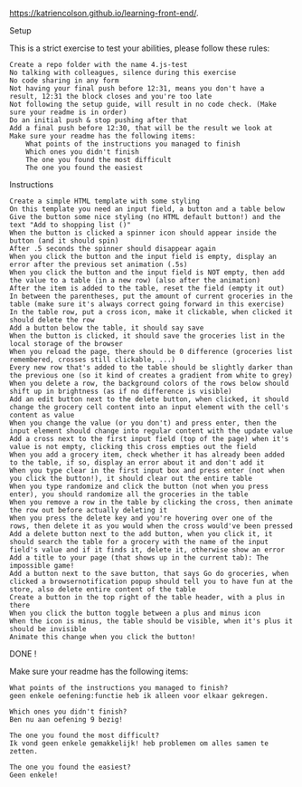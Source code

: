 https://katriencolson.github.io/learning-front-end/. 

Setup

This is a strict exercise to test your abilities, please follow these rules:

    Create a repo folder with the name 4.js-test
    No talking with colleagues, silence during this exercise
    No code sharing in any form
    Not having your final push before 12:31, means you don't have a result, 12:31 the block closes and you're too late
    Not following the setup guide, will result in no code check. (Make sure your readme is in order)
    Do an initial push & stop pushing after that
    Add a final push before 12:30, that will be the result we look at
    Make sure your readme has the following items:
        What points of the instructions you managed to finish
        Which ones you didn't finish
        The one you found the most difficult
        The one you found the easiest

Instructions

    Create a simple HTML template with some styling
    On this template you need an input field, a button and a table below
    Give the button some nice styling (no HTML default button!) and the text "Add to shopping list ()"
    When the button is clicked a spinner icon should appear inside the button (and it should spin)
    After .5 seconds the spinner should disappear again
    When you click the button and the input field is empty, display an error after the previous set animation (.5s)
    When you click the button and the input field is NOT empty, then add the value to a table (in a new row) (also after the animation)
    After the item is added to the table, reset the field (empty it out)
    In between the parentheses, put the amount of current groceries in the table (make sure it's always correct going forward in this exercise)
    In the table row, put a cross icon, make it clickable, when clicked it should delete the row
    Add a button below the table, it should say save
    When the button is clicked, it should save the groceries list in the local storage of the browser
    When you reload the page, there should be 0 difference (groceries list remembered, crosses still clickable, ...)
    Every new row that's added to the table should be slightly darker than the previous one (so it kind of creates a gradient from white to grey)
    When you delete a row, the background colors of the rows below should shift up in brightness (as if no difference is visible)
    Add an edit button next to the delete button, when clicked, it should change the grocery cell content into an input element with the cell's content as value
    When you change the value (or you don't) and press enter, then the input element should change into regular content with the update value
    Add a cross next to the first input field (top of the page) when it's value is not empty, clicking this cross empties out the field
    When you add a grocery item, check whether it has already been added to the table, if so, display an error about it and don't add it
    When you type clear in the first input box and press enter (not when you click the button!), it should clear out the entire table
    When you type randomize and click the button (not when you press enter), you should randomize all the groceries in the table
    When you remove a row in the table by clicking the cross, then animate the row out before actually deleting it
    When you press the delete key and you're hovering over one of the rows, then delete it as you would when the cross would've been pressed
    Add a delete button next to the add button, when you click it, it should search the table for a grocery with the name of the input field's value and if it finds it, delete it, otherwise show an error
    Add a title to your page (that shows up in the current tab): The impossible game!
    Add a button next to the save button, that says Go do groceries, when clicked a browsernotification popup should tell you to have fun at the store, also delete entire content of the table
    Create a button in the top right of the table header, with a plus in there
    When you click the button toggle between a plus and minus icon
    When the icon is minus, the table should be visible, when it's plus it should be invisible
    Animate this change when you click the button!

DONE !

Make sure your readme has the following items:

    What points of the instructions you managed to finish?
    geen enkele oefening:functie heb ik alleen voor elkaar gekregen.

    Which ones you didn't finish?
    Ben nu aan oefening 9 bezig!

    The one you found the most difficult?
    Ik vond geen enkele gemakkelijk! heb problemen om alles samen te zetten.

    The one you found the easiest?
    Geen enkele!
